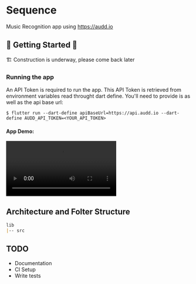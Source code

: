 # Sequence

Music Recognition app using https://audd.io

## 🚧 Getting Started 🚧

🏗️ Construction is underway, please come back later

### Running the app
An API Token is required to run the app. This API Token is retrieved from environment variables read throught dart define. You'll need to provide is as well as the api base url:
```shell
$ flutter run --dart-define apiBaseUrl=https://api.audd.io --dart-define AUDD_API_TOKEN=<YOUR_API_TOKEN>
```

#### App Demo:
![Application Demo](demo.mp4)

## Architecture and Folter Structure

```markdown
lib
|-- src
```

## TODO
- Documentation
- CI Setup
- Write tests
